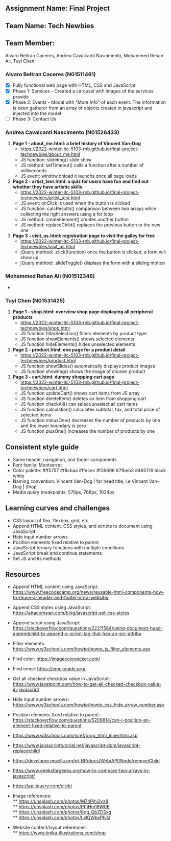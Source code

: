 ﻿## Assignment Name: Final Project

## Team Name: Tech Newbies

## Team Member:

Alvaro Beltran Caceres, Andrea Cavalcanti Nascimento, Mohammed Rehan Ali, Tuyi Chen

### Alvaro Beltran Caceres (N01511461)

- [x] Fully functional web page with HTML, CSS and JavaScript
- [x] Phase 1: Services - Created a carousel with images of the services provide
- [x] Phase 2: Events - Modal with "More Info" of each event. The information is been gatherer from an array of objects created in javascript and injected into the model
- [ ] Phase 3: Contact Us

### Andrea Cavalcanti Nascimento (N01526433)

1. **Page 1 - about_me.html: a brief history of Vincent Van-Dog**
    * https://2022-winter-itc-5103-rnb.github.io/final-project-technewbies/about_me.html
    * JS function: slideImg() slide show
    * JS method: setTimeout() calls a function after a number of milliseconds
    * JS event: window.onload it launchs once all page loads
2. **Page 2 - artist_test.html: a quiz for users have fun and find out whether they have artistic skills**
    * https://2022-winter-itc-5103-rnb.github.io/final-project-technewbies/artist_test.html
    * JS event: onClick is used when the button is clicked
    * JS function: calcResults() comparison between two arrays while collecting the right answers using a for loop
    * JS method: createElement() creates another button
    * JS method: replaceChild() replaces the previous button to the new one
3. **Page 3 - visit_us.html: registration page to visit the galley for free**
    * https://2022-winter-itc-5103-rnb.github.io/final-project-technewbies/visit_us.html
    * jQuery method: .click(function) once the button is clicked, a form will show up 
    * jQuery method: .slideToggle() displays the form with a sliding motion

### Mohammed Rehan Ali (N01512346)

- 

### Tuyi Chen (N01531425)

1. **Page 1 - shop.html: overview shop page displaying all peripheral products**
    * https://2022-winter-itc-5103-rnb.github.io/final-project-technewbies/shop.html
    * JS function filterSelection() filters elements by product type
    * JS function showElements() shows selected elements
    * JS function hideElements() hides unselected elements
2. **Page 2 - product.html: one page for a product detail**
    * https://2022-winter-itc-5103-rnb.github.io/final-project-technewbies/product.html
    * JS function showSlides() automatically displays product images
    * JS function showImg() shows the image of chosen product
3. **Page 3 - cart.html: dummy shopping cart page**
    * https://2022-winter-itc-5103-rnb.github.io/final-project-technewbies/cart.html
    * JS function updateCart() shows cart items from JS array
    * JS function deleteItem() deletes an item from shopping cart
    * JS function checkAll() can select/unselect all cart items
    * JS function calculation() calculates subtotal, tax, and total price of selected items
    * JS function minusOne() decreases the number of products by one and the lower boundary is zero
    * JS function plusOne() increases the number of products by one


## Consistent style guide

- Same header, navigation, and footer components
- Font family: Montserrat
- Color palette: #ff5757 #f8cbaa #ffecec #f39696 #7fbeb3 #495176 black white
- Naming convention: Vincent Van-Dog | <page name> for head title, i.e Vincent Van-Dog | Shop
- Media query breakpoints: 576px, 768px, 1024px

## Learning curves and challenges

- CSS layout of flex, flexbox, grid, etc.
- Append HTML content, CSS styles, and scripts to document using JavaScript
- Hide input number arrows
- Position elements fixed relative to parent
- JavaScript ternary functions with multiple conditions
- JavaScript break and continue statements
- Set JS and its methods

## Resources

- Append HTML content using JavaScript: https://www.freecodecamp.org/news/reusable-html-components-how-to-reuse-a-header-and-footer-on-a-website/
- Append CSS styles using JavaScript: https://attacomsian.com/blog/javascript-set-css-styles
- Append script using JavaScript: https://stackoverflow.com/questions/22211584/using-document-head-appendchild-to-append-a-script-tag-that-has-an-src-attribu
- Filter elements: https://www.w3schools.com/howto/howto_js_filter_elements.asp
- Find color: https://imagecolorpicker.com/
- Find emoji: https://emojiguide.org/
- Get all checked checkbox value in JavaScript: https://www.javatpoint.com/how-to-get-all-checked-checkbox-value-in-javascript
- Hide input number arrows: https://www.w3schools.com/howto/howto_css_hide_arrow_number.asp
- Position elements fixed relative to parent: https://stackoverflow.com/questions/5209814/can-i-position-an-element-fixed-relative-to-parent
- https://www.w3schools.com/jsref/prop_html_innerhtml.asp
- https://www.javascripttutorial.net/javascript-dom/javascript-replacechild/
- https://developer.mozilla.org/pt-BR/docs/Web/API/Node/removeChild
- https://www.geeksforgeeks.org/how-to-compare-two-arrays-in-javascript/
- https://api.jquery.com/click/

- Image references: \
  ** https://unsplash.com/photos/M74Pihi2vz8 \
  ** https://unsplash.com/photos/PtfiHm18W0E \
  ** https://unsplash.com/photos/8qq_QbZDSxg \
  ** https://unsplash.com/photos/LxlQWbvPIvQ
- Website content/layout references: \
  ** https://www.tinika-illustrations.com/shop
